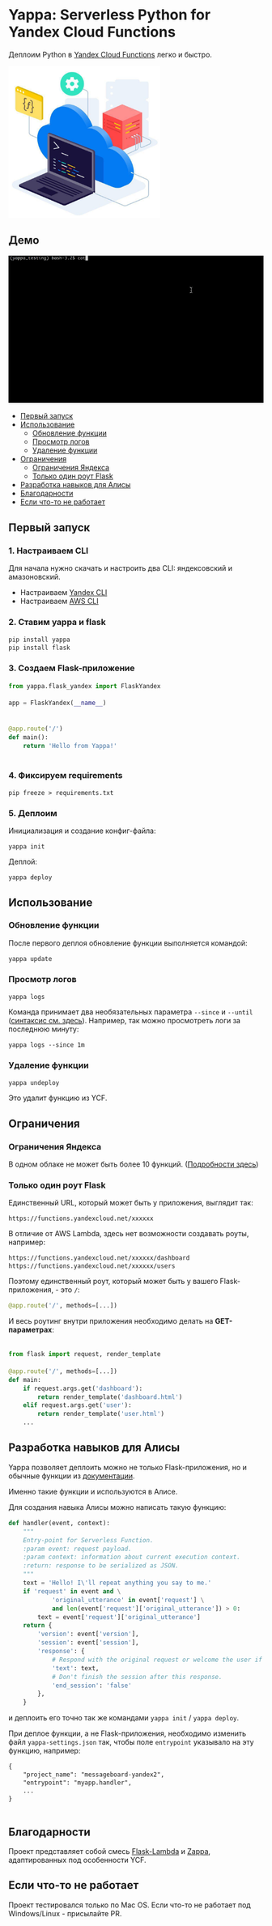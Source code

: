 # Yappa: Serverless Python for Yandex Cloud Functions

Деплоим Python в [Yandex Cloud Functions](https://cloud.yandex.ru/services/functions) легко и быстро.

<img src="ycf_logo.jpg" width="300" height="300">


## Демо

![](demo.gif)

- [Первый запуск](#первый-запуск)
- [Использование](#использование)
    - [Обновление функции](#обновление-функции)
    - [Просмотр логов](#просмотр-логов)
    - [Удаление функции](#удаление-функции)
- [Ограничения](#ограничения)
    - [Ограничения Яндекса](#ограничения-яндекса)
    - [Только один роут Flask](#только-один-роут-flask)
- [Разработка навыков для Алисы](#разработка-навыков-для-алисы)
- [Благодарности](#благодарности)
- [Если что-то не работает](#если-что-то-не-работает)


## Первый запуск


### 1. Настраиваем CLI

Для начала нужно скачать и настроить два CLI: яндексовский и амазоновский.

- Настраиваем [Yandex CLI](https://cloud.yandex.ru/docs/cli/quickstart)
- Настраиваем [AWS CLI](https://docs.aws.amazon.com/cli/latest/userguide/cli-chap-install.html)


### 2. Ставим yappa и flask

```
pip install yappa
pip install flask
```


### 3. Создаем Flask-приложение


```python
from yappa.flask_yandex import FlaskYandex

app = FlaskYandex(__name__)


@app.route('/')
def main():
    return 'Hello from Yappa!'



```

### 4. Фиксируем requirements
```
pip freeze > requirements.txt
```

### 5. Деплоим

Инициализация и создание конфиг-файла:

```
yappa init
```

Деплой:
```
yappa deploy
```


## Использование


### Обновление функции

После первого деплоя обновление функции выполняется командой:

 
```
yappa update
```



### Просмотр логов


```
yappa logs
```

Команда принимает два необязательных параметра `--since` и `--until` ([синтаксис см. здесь](https://cloud.yandex.ru/docs/functions/operations/function/function-logs)). 
Например, так можно просмотреть логи за последнюю минуту:

```
yappa logs --since 1m

```


### Удаление функции


```
yappa undeploy
```

Это удалит функцию из YCF.


## Ограничения

### Ограничения Яндекса
В одном облаке не может быть более 10 функций. ([Подробности здесь](https://cloud.yandex.ru/docs/functions/concepts/limits))

### Только один роут Flask

Единственный URL, который может быть у приложения, выглядит так:

```
https://functions.yandexcloud.net/xxxxxx
```

В отличие от AWS Lambda, здесь нет возможности создавать роуты, например:

```
https://functions.yandexcloud.net/xxxxxx/dashboard
https://functions.yandexcloud.net/xxxxxx/users
```


Поэтому единственный роут, который может быть у вашего Flask-приложения, - это `/`:

```python
@app.route('/', methods=[...])

```

И весь роутинг внутри приложения необходимо делать на **GET-параметрах**:


```python

from flask import request, render_template

@app.route('/', methods=[...])
def main:
    if request.args.get('dashboard'):
        return render_template('dashboard.html')
    elif request.args.get('user'): 
        return render_template('user.html')
    ...        

```


## Разработка навыков для Алисы

Yappa позволяет деплоить можно не только Flask-приложения, но и обычные функции 
из [документации](https://cloud.yandex.ru/docs/functions/quickstart/function-quickstart#python-func).  

Именно такие функции и используются в Алисе. 

Для создания навыка Алисы можно написать такую функцию:

```python
def handler(event, context):
    """
    Entry-point for Serverless Function.
    :param event: request payload.
    :param context: information about current execution context.
    :return: response to be serialized as JSON.
    """
    text = 'Hello! I\'ll repeat anything you say to me.'
    if 'request' in event and \
            'original_utterance' in event['request'] \
            and len(event['request']['original_utterance']) > 0:
        text = event['request']['original_utterance']
    return {
        'version': event['version'],
        'session': event['session'],
        'response': {
            # Respond with the original request or welcome the user if this is the beginning of the dialog and the request has not yet been made.
            'text': text,
            # Don't finish the session after this response.
            'end_session': 'false'
        },
    }
```

и деплоить его точно так же командами `yappa init` / `yappa deploy`.

При деплое функции, а не Flask-приложения, 
необходимо изменить файл `yappa-settings.json` так, чтобы поле `entrypoint` указывало на эту функцию, например: 


```
{
    "project_name": "messageboard-yandex2",
    "entrypoint": "myapp.handler",
    ...
}


```



## Благодарности

Проект представляет собой смесь [Flask-Lambda](https://github.com/techjacker/flask-lambda) 
и [Zappa](https://github.com/Miserlou/Zappa), адаптированных под особенности YCF.


## Если что-то не работает

Проект тестировался только по Mac OS. Если что-то не работает под Windows/Linux - присылайте PR.
